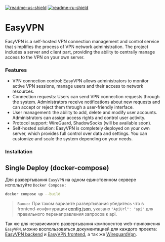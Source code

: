 [![readme-us-shield]][readme-us-url]
[![readme-ru-shield]][readme-ru-url]

# EasyVPN
EasyVPN is a self-hosted VPN connection management and control service that simplifies 
the process of VPN network administration. The project includes a server and client 
part, providing the ability to centrally manage access to the VPN on your own server.

### Features

* VPN connection control: EasyVPN allows administrators to monitor active VPN sessions,
  manage users and their access to network resources.
* Connection requests: Users can send VPN connection requests through the system. Administrators
receive notifications about new requests and can accept or reject them through a user-friendly
interface.
* User management: the ability to add, delete and modify user accounts. Administrators can
assign access rights and control user activity.
* Protocol support: WireGuard, ShadowSocks (will be available soon).
* Self-hosted solution: EasyVPN is completely deployed on your own server, which provides full control over
data and settings. You can customize and scale the system depending on your needs.

### Installation

## Single Deploy (docker-compose)
Для развертывания `EasyVPN` на одном единственном сервере используйте `Docker Compose` :
```bash
docker compose up --build
```
> `Важно:` При таком варианте развертывания убедитесь что в frontend-конфигурации [config.json](./frontend/src/config.json), указано `"ApiUrl": "api"` для правильного перенаправления запросов к api.

Так же для независимого развертывания компонентов web-приложения `EasyVPN`, можно воспользоваться документацией для каждого проекта:
[EasyVPN backend](backend/README.md) и [EasyVPN frontend](/frontend/README.md), а так же [WireguardVpn](services/WireguardVpn/README.md).


[readme-us-shield]: https://img.shields.io/badge/us-blue
[readme-us-url]: README.md
[readme-ru-shield]: https://img.shields.io/badge/ru-gray
[readme-ru-url]: README.ru_RU.md